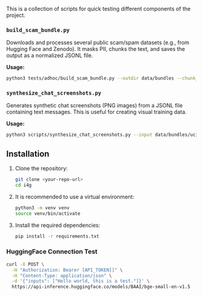This is a collection of scripts for quick testing different components of the project.

### `build_scam_bundle.py`

Downloads and processes several public scam/spam datasets (e.g., from Hugging Face and Zenodo). It masks PII, chunks the text, and saves the output as a normalized JSONL file.

**Usage:**
```bash
python3 tests/adhoc/build_scam_bundle.py --outdir data/bundles --chunk_chars 800
```

### `synthesize_chat_screenshots.py`

Generates synthetic chat screenshots (PNG images) from a JSONL file containing text messages. This is useful for creating visual training data.

**Usage:**
```bash
python3 scripts/synthesize_chat_screenshots.py --input data/bundles/ucirvine_sms.jsonl --limit 50
```

## Installation

1.  Clone the repository:
    ```bash
    git clone <your-repo-url>
    cd i4g
    ```

2.  It is recommended to use a virtual environment:
    ```bash
    python3 -m venv venv
    source venv/bin/activate
    ```

3.  Install the required dependencies:
    ```bash
    pip install -r requirements.txt
    ```

### HuggingFace Connection Test
```bash
curl -X POST \
  -H "Authorization: Bearer [API_TOKEN]]" \
  -H "Content-Type: application/json" \
  -d '{"inputs": ["Hello world, this is a test."]}' \
  https://api-inference.huggingface.co/models/BAAI/bge-small-en-v1.5
```